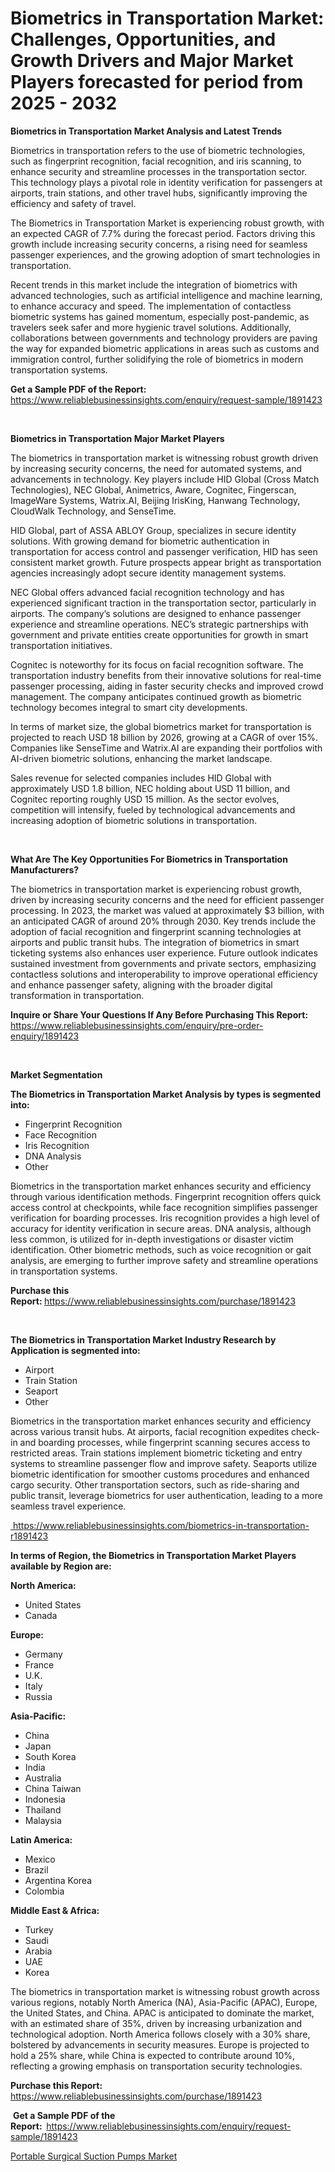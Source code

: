 <p><h1>Biometrics in Transportation Market: Challenges, Opportunities, and Growth Drivers and Major Market Players forecasted for period from 2025 - 2032</h1></p><p><strong>Biometrics in Transportation Market Analysis and Latest Trends</strong></p>
<p><p>Biometrics in transportation refers to the use of biometric technologies, such as fingerprint recognition, facial recognition, and iris scanning, to enhance security and streamline processes in the transportation sector. This technology plays a pivotal role in identity verification for passengers at airports, train stations, and other travel hubs, significantly improving the efficiency and safety of travel.</p><p>The Biometrics in Transportation Market is experiencing robust growth, with an expected CAGR of 7.7% during the forecast period. Factors driving this growth include increasing security concerns, a rising need for seamless passenger experiences, and the growing adoption of smart technologies in transportation. </p><p>Recent trends in this market include the integration of biometrics with advanced technologies, such as artificial intelligence and machine learning, to enhance accuracy and speed. The implementation of contactless biometric systems has gained momentum, especially post-pandemic, as travelers seek safer and more hygienic travel solutions. Additionally, collaborations between governments and technology providers are paving the way for expanded biometric applications in areas such as customs and immigration control, further solidifying the role of biometrics in modern transportation systems.</p></p>
<p><strong>Get a Sample PDF of the Report:&nbsp;</strong> <a href="https://www.reliablebusinessinsights.com/enquiry/request-sample/1891423?utm_campaign=2752&utm_medium=2&utm_source=Github&utm_content=ia&utm_term=28032025&utm_id=biometrics-in-transportation">https://www.reliablebusinessinsights.com/enquiry/request-sample/1891423</a></p>
<p>&nbsp;</p>
<p><strong>Biometrics in Transportation Major Market Players</strong></p>
<p><p>The biometrics in transportation market is witnessing robust growth driven by increasing security concerns, the need for automated systems, and advancements in technology. Key players include HID Global (Cross Match Technologies), NEC Global, Animetrics, Aware, Cognitec, Fingerscan, ImageWare Systems, Watrix.AI, Beijing IrisKing, Hanwang Technology, CloudWalk Technology, and SenseTime.</p><p>HID Global, part of ASSA ABLOY Group, specializes in secure identity solutions. With growing demand for biometric authentication in transportation for access control and passenger verification, HID has seen consistent market growth. Future prospects appear bright as transportation agencies increasingly adopt secure identity management systems.</p><p>NEC Global offers advanced facial recognition technology and has experienced significant traction in the transportation sector, particularly in airports. The company’s solutions are designed to enhance passenger experience and streamline operations. NEC’s strategic partnerships with government and private entities create opportunities for growth in smart transportation initiatives.</p><p>Cognitec is noteworthy for its focus on facial recognition software. The transportation industry benefits from their innovative solutions for real-time passenger processing, aiding in faster security checks and improved crowd management. The company anticipates continued growth as biometric technology becomes integral to smart city developments.</p><p>In terms of market size, the global biometrics market for transportation is projected to reach USD 18 billion by 2026, growing at a CAGR of over 15%. Companies like SenseTime and Watrix.AI are expanding their portfolios with AI-driven biometric solutions, enhancing the market landscape.</p><p>Sales revenue for selected companies includes HID Global with approximately USD 1.8 billion, NEC holding about USD 11 billion, and Cognitec reporting roughly USD 15 million. As the sector evolves, competition will intensify, fueled by technological advancements and increasing adoption of biometric solutions in transportation.</p></p>
<p>&nbsp;</p>
<p><strong>What Are The Key Opportunities For Biometrics in Transportation Manufacturers?</strong></p>
<p><p>The biometrics in transportation market is experiencing robust growth, driven by increasing security concerns and the need for efficient passenger processing. In 2023, the market was valued at approximately $3 billion, with an anticipated CAGR of around 20% through 2030. Key trends include the adoption of facial recognition and fingerprint scanning technologies at airports and public transit hubs. The integration of biometrics in smart ticketing systems also enhances user experience. Future outlook indicates sustained investment from governments and private sectors, emphasizing contactless solutions and interoperability to improve operational efficiency and enhance passenger safety, aligning with the broader digital transformation in transportation.</p></p>
<p><strong>Inquire or Share Your Questions If Any Before Purchasing This Report:</strong> <a href="https://www.reliablebusinessinsights.com/enquiry/pre-order-enquiry/1891423?utm_campaign=2752&utm_medium=2&utm_source=Github&utm_content=ia&utm_term=28032025&utm_id=biometrics-in-transportation">https://www.reliablebusinessinsights.com/enquiry/pre-order-enquiry/1891423</a></p>
<p>&nbsp;</p>
<p><strong>Market Segmentation</strong></p>
<p><strong>The Biometrics in Transportation Market Analysis by types is segmented into:</strong></p>
<p><ul><li>Fingerprint Recognition</li><li>Face Recognition</li><li>Iris Recognition</li><li>DNA Analysis</li><li>Other</li></ul></p>
<p><p>Biometrics in the transportation market enhances security and efficiency through various identification methods. Fingerprint recognition offers quick access control at checkpoints, while face recognition simplifies passenger verification for boarding processes. Iris recognition provides a high level of accuracy for identity verification in secure areas. DNA analysis, although less common, is utilized for in-depth investigations or disaster victim identification. Other biometric methods, such as voice recognition or gait analysis, are emerging to further improve safety and streamline operations in transportation systems.</p></p>
<p><strong>Purchase this Report:&nbsp;</strong><a href="https://www.reliablebusinessinsights.com/purchase/1891423?utm_campaign=2752&utm_medium=2&utm_source=Github&utm_content=ia&utm_term=28032025&utm_id=biometrics-in-transportation">https://www.reliablebusinessinsights.com/purchase/1891423</a></p>
<p>&nbsp;</p>
<p><strong>The Biometrics in Transportation Market Industry Research by Application is segmented into:</strong></p>
<p><ul><li>Airport</li><li>Train Station</li><li>Seaport</li><li>Other</li></ul></p>
<p><p>Biometrics in the transportation market enhances security and efficiency across various transit hubs. At airports, facial recognition expedites check-in and boarding processes, while fingerprint scanning secures access to restricted areas. Train stations implement biometric ticketing and entry systems to streamline passenger flow and improve safety. Seaports utilize biometric identification for smoother customs procedures and enhanced cargo security. Other transportation sectors, such as ride-sharing and public transit, leverage biometrics for user authentication, leading to a more seamless travel experience.</p></p>
<p><a href="https://www.reliablebusinessinsights.com/biometrics-in-transportation-r1891423?utm_campaign=2752&utm_medium=2&utm_source=Github&utm_content=ia&utm_term=28032025&utm_id=biometrics-in-transportation">&nbsp;https://www.reliablebusinessinsights.com/biometrics-in-transportation-r1891423</a></p>
<p><strong>In terms of Region, the Biometrics in Transportation Market Players available by Region are:</strong></p>
<p>
    <p> <strong> North America: </strong>
        <ul>
            <li>United States</li>
            <li>Canada</li>
        </ul>
        </p> 
    <p> <strong> Europe: </strong>
        <ul>
            <li>Germany</li>
            <li>France</li>
            <li>U.K.</li>
            <li>Italy</li>
            <li>Russia</li>
        </ul>
        </p> 
    <p> <strong> Asia-Pacific: </strong>
        <ul>
            <li>China</li>
            <li>Japan</li>
            <li>South Korea</li>
            <li>India</li>
            <li>Australia</li>
            <li>China Taiwan</li>
            <li>Indonesia</li>
            <li>Thailand</li>
            <li>Malaysia</li>
        </ul>
        </p> 
    <p> <strong> Latin America: </strong>
        <ul>
            <li>Mexico</li>
            <li>Brazil</li>
            <li>Argentina Korea</li>
            <li>Colombia</li>
        </ul>
        </p> 
    <p> <strong> Middle East & Africa: </strong>
        <ul>
            <li>Turkey</li>
            <li>Saudi</li>
            <li>Arabia</li>
            <li>UAE</li>
            <li>Korea</li>
        </ul>
    </p>
    </p>
<p><p>The biometrics in transportation market is witnessing robust growth across various regions, notably North America (NA), Asia-Pacific (APAC), Europe, the United States, and China. APAC is anticipated to dominate the market, with an estimated share of 35%, driven by increasing urbanization and technological adoption. North America follows closely with a 30% share, bolstered by advancements in security measures. Europe is projected to hold a 25% share, while China is expected to contribute around 10%, reflecting a growing emphasis on transportation security technologies.</p></p>
<p><strong>Purchase this Report: </strong><a href="https://www.reliablebusinessinsights.com/purchase/1891423?utm_campaign=2752&utm_medium=2&utm_source=Github&utm_content=ia&utm_term=28032025&utm_id=biometrics-in-transportation">https://www.reliablebusinessinsights.com/purchase/1891423</a></p>
<p>&nbsp;<strong>Get a Sample PDF of the Report:&nbsp;&nbsp;</strong><a href="https://www.reliablebusinessinsights.com/enquiry/request-sample/1891423?utm_campaign=2752&utm_medium=2&utm_source=Github&utm_content=ia&utm_term=28032025&utm_id=biometrics-in-transportation">https://www.reliablebusinessinsights.com/enquiry/request-sample/1891423</a></p>
<p><strong></strong></p>
<p><p><a href="https://github.com/zanoligarav/Market-Research-Report-List-1/blob/main/portable-surgical-suction-pumps-market.md?utm_campaign=2752&utm_medium=2&utm_source=Github&utm_content=ia&utm_term=28032025&utm_id=biometrics-in-transportation">Portable Surgical Suction Pumps Market</a></p></p>